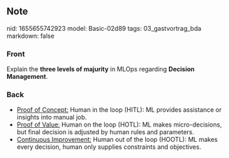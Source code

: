 ## Note
nid: 1655655742923
model: Basic-02d89
tags: 03_gastvortrag_bda
markdown: false

### Front
Explain the <b>three levels of majurity</b> in MLOps regarding
<b>Decision Management</b>.

### Back
<div>
  <ul>
    <li><u>Proof of Concept:</u> Human in the loop (HITL): ML
    provides assistance or insights into manual job.
    <li><u>Proof of Value:</u> Human on the loop (HOTL): ML makes
    micro-decisions, but final decision is adjusted by human rules
    and parameters.
    <li><u>Continuous Improvement:</u> Human out of the loop
    (HOOTL): ML makes every decision, human only supplies
    constraints and objectives.
  </ul>
</div>
